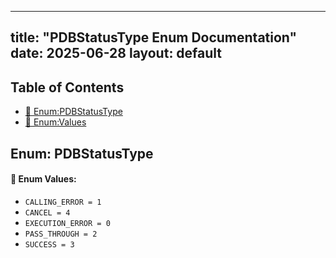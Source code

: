 <!-- Formatted by A³BS formatter.py -->
<!-- Generated by A³BS document.py -->
---
title: "PDBStatusType Enum Documentation"
date: 2025-06-28
layout: default
---

## Table of Contents
- [🔧 Enum:PDBStatusType](#enum-pdbstatustype)
- [🔧 Enum:Values](#enum-values)
## Enum: PDBStatusType
#### 📝 Enum Values:
<a name="enum-values"></a>
  - `CALLING_ERROR = 1`
  - `CANCEL = 4`
  - `EXECUTION_ERROR = 0`
  - `PASS_THROUGH = 2`
  - `SUCCESS = 3`